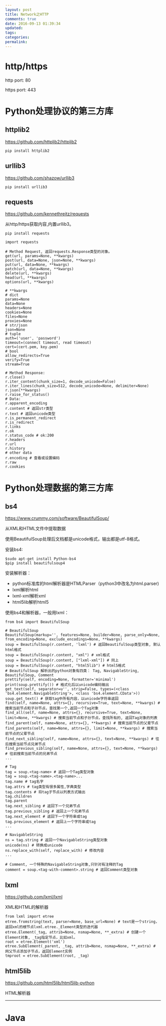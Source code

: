 ```yaml
---
layout: post
title: Network之HTTP
comments: true
date: 2016-09-13 01:39:34
updated:
tags:
categories:
permalink:
---
```


# http/https

http port: 80

https port: 443

# Python处理协议的第三方库

## httplib2

<https://github.com/httplib2/httplib2>

    pip install httplib2

## urllib3

<https://github.com/shazow/urllib3>

    pip install urllib3

## requests

<https://github.com/kennethreitz/requests>

从http/https获取内容,内置urllib3。

    pip install requests

    import requests

    # Method Request, 返回requests.Response类型的对象。
    get(url, params=None, **kwargs)
    post(url, data=None, json=None, **kwargs)
    put(url, data=None, **kwargs)
    patch(url, data=None, **kwargs)
    delete(url, **kwargs)
    head(url, **kwargs)
    options(url, **kwargs)

    # **kwargs
    # dict
    params=None
    data=None
    headers=None
    cookies=None
    files=None
    proxies=None
    # str/json
    json=None
    # tuple
    auth=('user', 'password')
    timeout=(connect timeout, read timeout)
    cert=(cert.pem, key.pem)
    # bool
    allow_redirects=True
    verify=True
    stream=True

    # Method Response:
    r.close()
    r.iter_content(chunk_size=1, decode_unicode=False)
    r.iter_lines(chunk_size=512, decode_unicode=None, delimiter=None)
    r.json(**kwargs)
    r.raise_for_status()
    # Data:
    r.apparent_encoding
    r.content # 返回str类型
    r.text # 返回unicode类型
    r.is_permanent_redirect
    r.is_redirect
    r.links
    r.ok
    r.status_code # ok:200
    r.headers
    r.url
    r.history
    # other data
    r.encoding # 查看或设置编码
    r.raw
    r.cookies

# Python处理数据的第三方库

## bs4

<https://www.crummy.com/software/BeautifulSoup/>

从XML和HTML文件中提取数据

使用BeautifulSoup处理后文档都是unicode格式，输出都是utf-8格式。

安装bs4:

    $sudo apt-get install Python-bs4
    $pip install beautifulsoup4

安装解析器：

* python标准库的html解析器是HTMLParser（python3中改名为html.parser)
* lxml解析html
* lxml-xml解析xml
* html5lib解析html5

使用bs4和解析器，一般用lxml：

    from bs4 import BeautifulSoup

    # BeautifulSoup
    BeautifulSoup(markup='', features=None, builder=None, parse_only=None, from_encoding=None, exclude_encodings=None, **kwargs)
    soup = BeautifulSoup(r.content, 'lxml') # 返回BeautifulSoup类型对象, 默认html格式
    soup = BeautifulSoup(r.content, "xml") # xml格式
    soup = BeautifulSoup(r.content, ["lxml-xml"]) # 同上
    soup = BeautifulSoup(r.content, "html5lib") # html5格式
    # BeautifulSoup 解析出的python对象有四类： Tag, NavigableString, BeautifulSoup, Comment
    prettify(self, encoding=None, formatter='minimal')
    print(soup.prettify()) # 格式化后以unicode编码输出
    get_text(self, separator=u'', strip=False, types=(<class 'bs4.element.NavigableString'>, <class 'bs4.element.CData'>))
    soup.get_text() # 获取tag中所有内容，以unicode字符串返回
    find(self, name=None, attrs={}, recursive=True, text=None, **kwargs) # 搜索当前节点和子孙节点，查找第一个,返回一个Tag对象
    find_all(self, name=None, attrs={}, recursive=True, text=None, limit=None, **kwargs) # 搜索当前节点和子孙节点，查找所有的, 返回Tag对象的列表
    find_parent(self, name=None, attrs={}, **kwargs) # 搜索当前节点的父辈节点
    find_parents(self, name=None, attrs={}, limit=None, **kwargs) # 搜索当前节点的父辈节点
    find_next_sibling(self, name=None, attrs={}, text=None, **kwargs) # 往后搜索当前节点兄弟节点
    find_previous_sibling(self, name=None, attrs={}, text=None, **kwargs) # 往前搜索当前节点的兄弟节点
    ...

    # Tag
    tag = soup.<tag-name> # 返回一个Tag类型对象
    tag = soup.<tag-name>.<tag-name>...
    tag.name # tag名字
    tag.attrs # tag类型有很多属性,字典类型
    tag.contents # 将tag子节点以列表方式输出
    tag.children
    tag.parent
    tag.next_sibling # 返回下一个兄弟节点
    tag.previous_sibling # 返回上一个兄弟节点
    tag.next_element # 返回下一个字符串或tag
    tag.previous_element # 返回上一个字符串或tag
    ...

    # NavigableString
    ns = tag.string # 返回一个NavigableString类型对象
    unicode(ns) # 转换成unicode
    ns.replace_with(self, replace_with) # 修改内容
    ...

    # Comment, 一个特殊的NavigableString对象,只针对有注释的Tag
    comment = soup.<tag-with-comment>.string # 返回Comment类型对象

## lxml

<https://github.com/lxml/lxml>

XML和HTML的解析器

    from lxml import etree
    etree.fromstring(text, parser=None, base_url=None) # text是一个string，返回xml的根节点lxml.etree._Element类型的迭代器
    etree.Element(_tag, attrib=None, nsmap=None, **_extra) # 创建一个Element对象, _tag指定节点，比如xml。
    root = etree.Element('xml')
    etree.SubElement(_parent, _tag, attrib=None, nsmap=None, **_extra) # 网父节点添加子节点，返回Element实例
    tmproot = etree.SubElement(root, _tag)

## html5lib

<https://github.com/html5lib/html5lib-python>

HTML解析器

***

# Java
